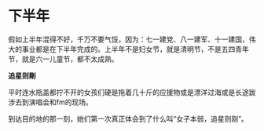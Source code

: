 # 下半年

假如上半年混得不好，千万不要气馁，因为：七一建党、八一建军、十一建国，伟大的事业都是在下半年完成的。上半年不是妇女节，就是清明节，不是五四青年节，就是六一儿童节，都不太成熟。 

**追星则剛**

平时连水瓶盖都拧不开的女孩们硬是拖着几十斤的应援物或是漂洋过海或是长途跋涉去到演唱会和fm的现场。 

到达目的地的那一刻，她们第一次真正体会到了什么叫“女子本弱，追星则刚”。